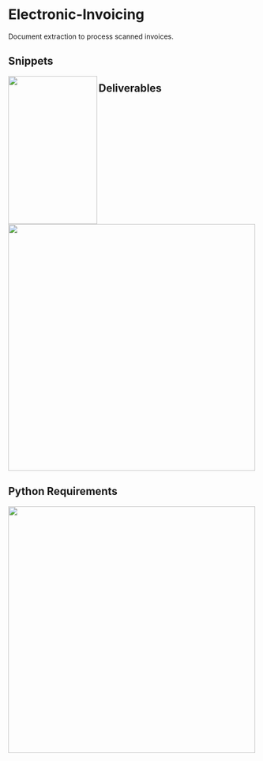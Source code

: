 # Electronic-Invoicing 
Document extraction to process scanned invoices.

## Snippets
<img align="left" width="180" height="300" src="">

## Deliverables
<img width="500" height="500" src="">

## Python Requirements 

<img width="500" height="500" src="">


